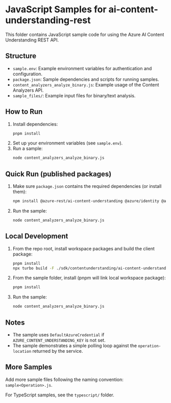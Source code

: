 # JavaScript Samples for ai-content-understanding-rest

This folder contains JavaScript sample code for using the Azure AI Content Understanding REST API.

## Structure
- `sample.env`: Example environment variables for authentication and configuration.
- `package.json`: Sample dependencies and scripts for running samples.
- `content_analyzers_analyze_binary.js`: Example usage of the Content Analyzers API.
- `sample_files/`: Example input files for binary/text analysis.

## How to Run
1. Install dependencies:
   ```bash
   pnpm install
   ```
2. Set up your environment variables (see `sample.env`).
3. Run a sample:
   ```bash
   node content_analyzers_analyze_binary.js
   ```

## Quick Run (published packages)
1. Make sure `package.json` contains the required dependencies (or install them):
   ```bash
   npm install @azure-rest/ai-content-understanding @azure/identity @azure/core-auth dotenv
   ```
2. Run the sample:
   ```bash
   node content_analyzers_analyze_binary.js
   ```

## Local Development
1. From the repo root, install workspace packages and build the client package:
   ```bash
   pnpm install
   npx turbo build -F ./sdk/contentunderstanding/ai-content-understanding-rest...
   ```
2. From the sample folder, install (pnpm will link local workspace package):
   ```bash
   pnpm install
   ```
3. Run the sample:
   ```bash
   node content_analyzers_analyze_binary.js
   ```

## Notes
- The sample uses `DefaultAzureCredential` if `AZURE_CONTENT_UNDERSTANDING_KEY` is not set.
- The sample demonstrates a simple polling loop against the `operation-location` returned by the service.

## More Samples
Add more sample files following the naming convention: `sample<Operation>.js`.

For TypeScript samples, see the `typescript/` folder.
